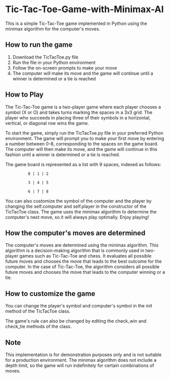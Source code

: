 # Tic-Tac-Toe-Game-with-Minimax-AI
This is a simple Tic-Tac-Toe game implemented in Python using the minimax algorithm for the computer's moves.

## How to run the game
1. Download the TicTacToe.py file
2. Run the file in your Python environment
3. Follow the on-screen prompts to make your move
4. The computer will make its move and the game will continue until a winner is determined or a tie is reached

## How to Play
The Tic-Tac-Toe game is a two-player game where each player chooses a symbol (X or O) and takes turns marking the spaces in a 3x3 grid. The player who succeeds in placing three of their symbols in a horizontal, vertical, or diagonal row wins the game.

To start the game, simply run the TicTacToe.py file in your preferred Python environment. The game will prompt you to make your first move by entering a number between 0-8, corresponding to the spaces on the game board. The computer will then make its move, and the game will continue in this fashion until a winner is determined or a tie is reached.

The game board is represented as a list with 9 spaces, indexed as follows:


              0 | 1 | 2 

              3 | 4 | 5 

              6 | 7 | 8 

You can also customize the symbol of the computer and the player by changing the self.computer and self.player in the constructor of the TicTacToe class.
The game uses the minimax algorithm to determine the computer's next move, so it will always play optimally.
Enjoy playing!

## How the computer's moves are determined
The computer's moves are determined using the minimax algorithm. This algorithm is a decision-making algorithm that is commonly used in two-player games such as Tic-Tac-Toe and chess. It evaluates all possible future moves and chooses the move that leads to the best outcome for the computer. In the case of Tic-Tac-Toe, the algorithm considers all possible future moves and chooses the move that leads to the computer winning or a tie.

## How to customize the game
You can change the player's symbol and computer's symbol in the init method of the TicTacToe class.

The game's rule can also be changed by editing the check_win and check_tie methods of the class.

## Note
This implementation is for demonstration purposes only and is not suitable for a production environment. The minimax algorithm does not include a depth limit, so the game will run indefinitely for certain combinations of moves.
